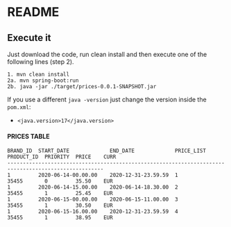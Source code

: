 # README

## Execute it

Just download the code, run clean install and then execute one of the following lines (step 2).
```
1. mvn clean install
2a. mvn spring-boot:run
2b. java -jar ./target/prices-0.0.1-SNAPSHOT.jar
```


If you use a different `java -version` just change the version inside the `pom.xml`:
- `<java.version>17</java.version>`

#### PRICES TABLE

```
BRAND_ID  START_DATE             END_DATE             PRICE_LIST  PRODUCT_ID  PRIORITY  PRICE    CURR
-----------------------------------------------------------------------------------------------------
1         2020-06-14-00.00.00    2020-12-31-23.59.59  1           35455       0         35.50    EUR
1         2020-06-14-15.00.00    2020-06-14-18.30.00  2           35455       1         25.45    EUR
1         2020-06-15-00.00.00    2020-06-15-11.00.00  3           35455       1         30.50    EUR
1         2020-06-15-16.00.00    2020-12-31-23.59.59  4           35455       1         38.95    EUR
```
